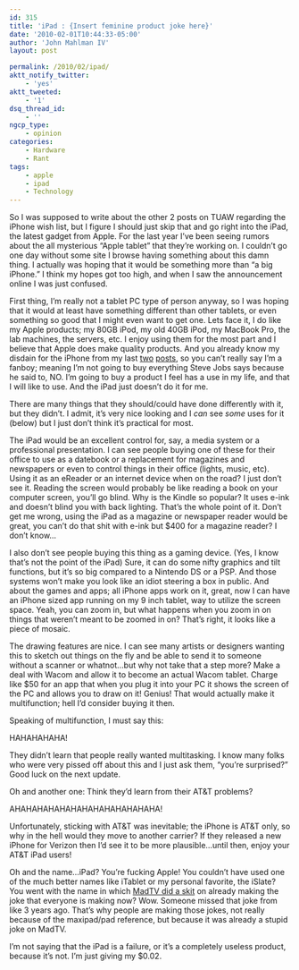 ```yaml
---
id: 315
title: 'iPad : {Insert feminine product joke here}'
date: '2010-02-01T10:44:33-05:00'
author: 'John Mahlman IV'
layout: post

permalink: /2010/02/ipad/
aktt_notify_twitter:
    - 'yes'
aktt_tweeted:
    - '1'
dsq_thread_id:
    - ''
ngcp_type:
    - opinion
categories:
    - Hardware
    - Rant
tags:
    - apple
    - ipad
    - Technology
---
```


So I was supposed to write about the other 2 posts on TUAW regarding the iPhone wish list, but I figure I should just skip that and go right into the iPad, the latest gadget from Apple. For the last year I’ve been seeing rumors about the all mysterious “Apple tablet” that they’re working on. I couldn’t go one day without some site I browse having something about this damn thing. I actually was hoping that it would be something more than “a big iPhone.” I think my hopes got too high, and when I saw the announcement online I was just confused.

First thing, I’m really not a tablet PC type of person anyway, so I was hoping that it would at least have something different than other tablets, or even something so good that I might even want to get one. Lets face it, I do like my Apple products; my 80GB iPod, my old 40GB iPod, my MacBook Pro, the lab machines, the servers, etc. I enjoy using them for the most part and I believe that Apple does make quality products. And you already know my disdain for the iPhone from my last [two](http://yearofthegeek.net/2010/01/tuaws-iphone-4-0-wish-list-has-some-stupid-wishes/) [posts](http://yearofthegeek.net/2010/01/cell-phone-fussing/), so you can’t really say I’m a fanboy; meaning I’m not going to buy everything Steve Jobs says because he said to, NO. I’m going to buy a product I feel has a use in my life, and that I will like to use. And the iPad just doesn’t do it for me.

There are many things that they should/could have done differently with it, but they didn’t. I admit, it’s very nice looking and I *can* see *some* uses for it (below) but I just don’t think it’s practical for most.

The iPad would be an excellent control for, say, a media system or a professional presentation. I can see people buying one of these for their office to use as a datebook or a replacement for magazines and newspapers or even to control things in their office (lights, music, etc). Using it as an eReader or an internet device when on the road? I just don’t see it. Reading the screen would probably be like reading a book on your computer screen, you’ll go blind. Why is the Kindle so popular? It uses e-ink and doesn’t blind you with back lighting. That’s the whole point of it. Don’t get me wrong, using the iPad as a magazine or newspaper reader would be great, you can’t do that shit with e-ink but $400 for a magazine reader? I don’t know…

I also don’t see people buying this thing as a gaming device. (Yes, I know that’s not the point of the iPad) Sure, it can do some nifty graphics and tilt functions, but it’s so big compared to a Nintendo DS or a PSP. And those systems won’t make you look like an idiot steering a box in public. And about the games and apps; all iPhone apps work on it, great, now I can have an iPhone sized app running on my 9 inch tablet, way to utilize the screen space. Yeah, you can zoom in, but what happens when you zoom in on things that weren’t meant to be zoomed in on? That’s right, it looks like a piece of mosaic.

The drawing features are nice. I can see many artists or designers wanting this to sketch out things on the fly and be able to send it to someone without a scanner or whatnot…but why not take that a step more? Make a deal with Wacom and allow it to become an actual Wacom tablet. Charge like $50 for an app that when you plug it into your PC it shows the screen of the PC and allows you to draw on it! Genius! That would actually make it multifunction; hell I’d consider buying it then.

Speaking of multifunction, I must say this:

HAHAHAHAHA!

They didn’t learn that people really wanted multitasking. I know many folks who were very pissed off about this and I just ask them, “you’re surprised?” Good luck on the next update.

Oh and another one: Think they’d learn from their AT&amp;T problems?

AHAHAHAHAHAHAHAHAHAHAHAHAHA!

Unfortunately, sticking with AT&amp;T was inevitable; the iPhone is AT&amp;T only, so why in the hell would they move to another carrier? If they released a new iPhone for Verizon then I’d see it to be more plausible…until then, enjoy your AT&amp;T iPad users!

Oh and the name…iPad? You’re fucking Apple! You couldn’t have used one of the much better names like iTablet or my personal favorite, the iSlate? You went with the name in which [MadTV did a skit](http://www.youtube.com/watch?v=lsjU0K8QPhs) on already making the joke that everyone is making now? Wow. Someone missed that joke from like 3 years ago. That’s why people are making those jokes, not really because of the maxipad/pad reference, but because it was already a stupid joke on MadTV.

I’m not saying that the iPad is a failure, or it’s a completely useless product, because it’s not. I’m just giving my $0.02.